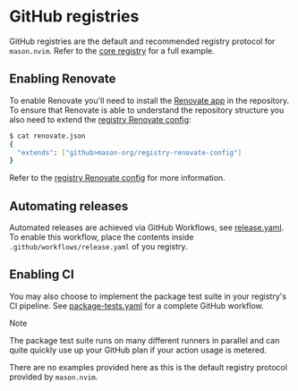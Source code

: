 # GitHub registries

GitHub registries are the default and recommended registry protocol for `mason.nvim`. Refer to the [core
registry](https://github.com/mason-org/mason-registry) for a full example.

## Enabling Renovate

To enable Renovate you'll need to install the [Renovate app](https://github.com/apps/renovate) in the repository. To
ensure that Renovate is able to understand the repository structure you also need to extend the [registry Renovate
config](https://github.com/mason-org/registry-renovate-config):

```sh
$ cat renovate.json
{
  "extends": ["github>mason-org/registry-renovate-config"]
}
```

Refer to the [registry Renovate config](https://github.com/mason-org/registry-renovate-config) for more information.

## Automating releases

Automated releases are achieved via GitHub Workflows, see [release.yaml](./workflows/release.yaml). To enable this
workflow, place the contents inside `.github/workflows/release.yaml` of you registry.

## Enabling CI

You may also choose to implement the package test suite in your registry's CI pipeline. See
[package-tests.yaml](./workflows/package-tests.yaml) for a complete GitHub workflow.

> [!NOTE]
> The package test suite runs on many different runners in parallel and can quite quickly use up your GitHub plan if
> your action usage is metered.

There are no examples provided here as this is the default registry protocol provided by `mason.nvim`.
